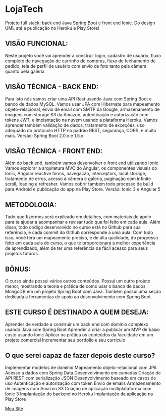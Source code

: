 # LojaTech
Projeto full stack: back end Java Spring Boot e front end Ionic. Do design UML até a publicação no Heroku e Play Store!

## VISÃO FUNCIONAL:
Neste projeto você vai aprender a construir login, cadastro de usuário, fluxo completo de navegação de carrinho de compras, fluxo de fechamento de pedido, tela de perfil de usuário com envio de foto tanto pela câmera quanto pela galeria.

## VISÃO TÉCNICA - BACK END:
Para isto nós vamos criar uma API Rest usando Java com Spring Boot e banco de dados MySQL. Vamos usar JPA com Hibernate para mapeamento objeto-relacional, envio de email com SMTP da Google, armazenamento de imagens com storage S3 da Amazon, autenticação e autorização com tokens JWT, e implantação na nuvem usando a plataforma Heroku. Vamos aprender também validação de dados, tratamento de exceções, uso adequado do protocolo HTTP no padrão REST, segurança, CORS, e muito mais.
Versão: Spring Boot 2.0.x e 1.5.x

## VISÃO TÉCNICA - FRONT END:
Além do back end, também vamos desenvolver o front end utilizando Ionic. Vamos explorar a arquitetura MVC do Angular, os componentes visuais do Ionic, Angular reactive forms, navegação, interceptors, local storage, tratamento de erros, acesso à câmera e galeria, paginação com infinite scroll, loading e refresher. Vamos cobrir também todo processo de build para Android e publicação do app na Play Store.
Versão: Ionic 3 e Angular 5

## METODOLOGIA:
Tudo que fizermos será explicado em detalhes, com materiais de apoio para te ajudar a acompanhar e revisar tudo que foi feito em cada aula. Além disso, todo código desenvolvido no curso está no Github para sua referência, e cada commit do Github corresponde a uma aula. Com tudo isso, você terá um mapeamento preciso, e de alta qualidade, do progresso feito em cada aula do curso, o que te proporcionará a melhor experiência de aprendizado, além de ter uma referência de fácil acesso para seus projetos futuros.

## BÔNUS:
O curso ainda possui vários outros conteúdos. Possui um outro projeto menor, mostrando a teoria e prática de como usar o banco de dados MongoDB em um projeto Spring Boot com Java. Também possui uma seção dedicada a ferramentas de apoio ao desenvolvimento com Spring Boot. 

## ESTE CURSO É DESTINADO A QUEM DESEJA:

Aprender de verdade a construir um back end com domínio complexo usando Java com Spring Boot
Aprender a criar a publicar um MVP de baixo custo usando Ionic
Aplicar na prática os conteúdos da faculdade em um projeto comercial
Incrementar seu portfolio e seu currículo

## O que serei capaz de fazer depois deste curso?

Implementar modelos de domínio
Mapeamento objeto-relacional com JPA
Acesso a dados com Spring Data
Desenvolvimento em camadas
Criação de API REST com serialização JSON
Desenvolvimento baseado em casos de uso
Autenticação e autorização com token
Envio de emails
Armazenamento de imagens com Amazon S3
Criação de aplicação multiplataforma com Ionic 3
Implantação do backend no Heroku
Implantação da aplicação na Play Store

[Meu Site](http://matheushenriquebc.com)
